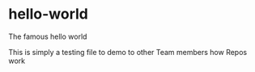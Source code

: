 # hello-world
The famous hello world


This is simply a testing file to demo to other Team members how Repos work
